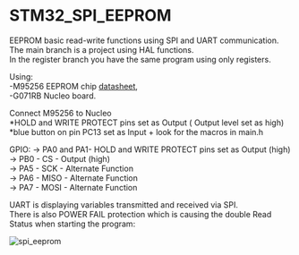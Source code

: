 # STM32_SPI_EEPROM
EEPROM basic read-write functions using SPI and UART communication.
The main branch is a project using HAL functions.                                                                                                                                         
In the register branch you have the same program using only registers.                                                                                                            

Using:                                                                                                                                                                                  
-M95256 EEPROM chip [datasheet](https://www.tme.eu/Document/5be30b2aa7342810d9a9eeb5ab0cd0f7/M95256-WMN6P-DTE.pdf),                                                                 
-G071RB Nucleo board. 

 Connect M95256 to Nucleo                                                                                                                                                               
 *HOLD and WRITE PROTECT pins set as Output ( Output level set as high)                                                                                                               
*blue button on pin PC13 set as Input + look for the macros in main.h                                                                                                                       

GPIO:
-> PA0 and PA1- HOLD and WRITE PROTECT pins set as Output (high)       			                                       																																																		                
-> PB0 - CS - Output (high)												                    																																																															                                                                 
-> PA5 - SCK - Alternate Function																																																                                                                                         																								
-> PA6 - MISO - Alternate Function													                                                                   																			                        																																							
-> PA7 - MOSI - Alternate Function															                                                                                 																																																										
                                                                                                                                                                                              

UART is displaying variables transmitted and received via SPI.                                                                                                            
There is also POWER FAIL protection which is causing the double Read Status when starting the program:

![spi_eeprom](https://user-images.githubusercontent.com/91716038/135610682-273f8405-f37a-4da8-a4de-6a5663e42ba7.PNG)

























